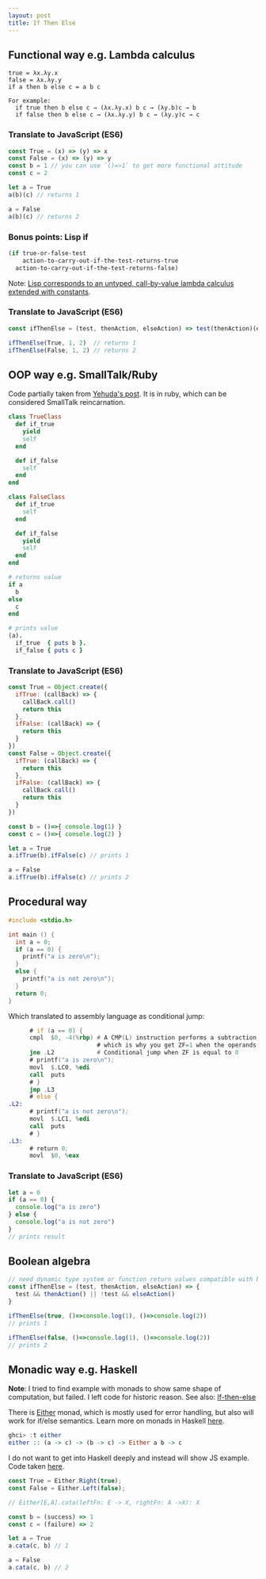 ```yaml
---
layout: post
title: If Then Else
---
```


## Functional way e.g. Lambda calculus

```
true = λx.λy.x
false = λx.λy.y
if a then b else c = a b c

For example:
  if true then b else c → (λx.λy.x) b c → (λy.b)c → b
  if false then b else c → (λx.λy.y) b c → (λy.y)c → c
```

### Translate to JavaScript (ES6)

```js
const True = (x) => (y) => x
const False = (x) => (y) => y
const b = 1 // you can use `()=>1` to get more functional attitude
const c = 2

let a = True
a(b)(c) // returns 1

a = False
a(b)(c) // returns 2
```

### Bonus points: Lisp if

```lisp
(if true-or-false-test
    action-to-carry-out-if-the-test-returns-true
  action-to-carry-out-if-the-test-returns-false)
```

Note: [Lisp corresponds to an untyped, call-by-value lambda calculus extended with constants](http://stackoverflow.com/questions/2750421/what-type-of-lambda-calculus-would-lisp-loosely-be-an-example-of).

### Translate to JavaScript (ES6)

```js
const ifThenElse = (test, thenAction, elseAction) => test(thenAction)(elseAction)

ifThenElse(True, 1, 2)  // returns 1
ifThenElse(False, 1, 2) // returns 2
```

## OOP way e.g. SmallTalk/Ruby

Code partially taken from [Yehuda's post](http://yehudakatz.com/2009/10/04/emulating-smalltalks-conditionals-in-ruby/). It is in ruby, which can be considered SmallTalk reincarnation.

```ruby
class TrueClass
  def if_true
    yield
    self
  end

  def if_false
    self
  end
end

class FalseClass
  def if_true
    self
  end

  def if_false
    yield
    self
  end
end

# returns value
if a
  b
else
  c
end

# prints value
(a).
  if_true  { puts b }.
  if_false { puts c }
```

### Translate to JavaScript (ES6)

```js
const True = Object.create({
  ifTrue: (callBack) => {
    callBack.call()
    return this
  },
  ifFalse: (callBack) => {
    return this
  }
})
const False = Object.create({
  ifTrue: (callBack) => {
    return this
  },
  ifFalse: (callBack) => {
    callBack.call()
    return this
  }
})

const b = ()=>{ console.log(1) }
const c = ()=>{ console.log(2) }

let a = True
a.ifTrue(b).ifFalse(c) // prints 1

a = False
a.ifTrue(b).ifFalse(c) // prints 2
```




## Procedural way

```c
#include <stdio.h>

int main () {
  int a = 0;
  if (a == 0) {
    printf("a is zero\n");
  }
  else {
    printf("a is not zero\n");
  }
  return 0;
}
```

Which translated to assembly language as conditional jump:

```asm
      # if (a == 0) {
      cmpl  $0, -4(%rbp) # A CMP(L) instruction performs a subtraction, and throws the value of the result away, while keeping the flags;
                         # which is why you get ZF=1 when the operands are equal and ZF=0 when they're not.
      jne .L2            # Conditional jump when ZF is equal to 0
      # printf("a is zero\n");
      movl  $.LC0, %edi
      call  puts
      # }
      jmp .L3
      # else {
.L2:
      # printf("a is not zero\n");
      movl  $.LC1, %edi
      call  puts
      # }
.L3:
      # return 0;
      movl  $0, %eax
```

### Translate to JavaScript (ES6)

```js
let a = 0
if (a == 0) {
  console.log("a is zero")
} else {
  console.log("a is not zero")
}
// prints result
```

## Boolean algebra

```js
// need dynamic type system or function return values compatible with boolean
const ifThenElse = (test, thenAction, elseAction) => {
  test && thenAction() || !test && elseAction()
}

ifThenElse(true, ()=>console.log(1), ()=>console.log(2))
// prints 1

ifThenElse(false, ()=>console.log(1), ()=>console.log(2))
// prints 2
```

## Monadic way e.g. Haskell

**Note**: I tried to find example with monads to show same shape of computation, but failed. I left code for historic reason. See also: [If-then-else](https://wiki.haskell.org/If-then-else)

There is [Either](https://hackage.haskell.org/package/category-extras-0.52.0/docs/Control-Monad-Either.html) monad, which is mostly used for error handling, but also will work for if/else semantics. Learn more on monads in Haskell [here](http://learnyouahaskell.com/for-a-few-monads-more).

```haskell
ghci> :t either
either :: (a -> c) -> (b -> c) -> Either a b -> c
```

I do not want to get into Haskell deeply and instead will show JS example. Code taken [here](https://cwmyers.github.io/monet.js/#either).

```js
const True = Either.Right(true);
const False = Either.Left(false);

// Either[E,A].cata(leftFn: E -> X, rightFn: A ->X): X

const b = (success) => 1
const c = (failure) => 2

let a = True
a.cata(c, b) // 1

a = False
a.cata(c, b) // 2
```
